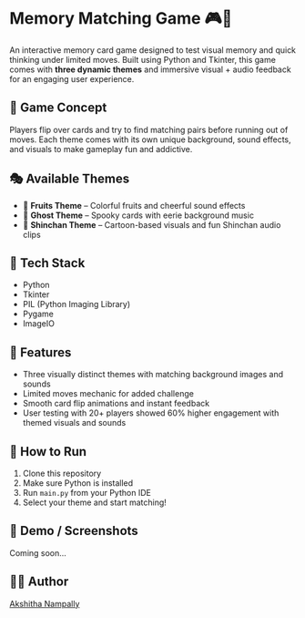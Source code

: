 # Memory Matching Game 🎮🧠

An interactive memory card game designed to test visual memory and quick thinking under limited moves. Built using Python and Tkinter, this game comes with **three dynamic themes** and immersive visual + audio feedback for an engaging user experience.

## 🧩 Game Concept
Players flip over cards and try to find matching pairs before running out of moves. Each theme comes with its own unique background, sound effects, and visuals to make gameplay fun and addictive.

## 🎭 Available Themes
- 🍓 **Fruits Theme** – Colorful fruits and cheerful sound effects
- 👻 **Ghost Theme** – Spooky cards with eerie background music
- 🐼 **Shinchan Theme** – Cartoon-based visuals and fun Shinchan audio clips

## 🔧 Tech Stack
- Python
- Tkinter
- PIL (Python Imaging Library)
- Pygame
- ImageIO

## 🚀 Features
- Three visually distinct themes with matching background images and sounds
- Limited moves mechanic for added challenge
- Smooth card flip animations and instant feedback
- User testing with 20+ players showed 60% higher engagement with themed visuals and sounds

## 📂 How to Run
1. Clone this repository
2. Make sure Python is installed
3. Run `main.py` from your Python IDE
4. Select your theme and start matching!

## 🎥 Demo / Screenshots
Coming soon...

## 👩‍💻 Author
[Akshitha Nampally](https://github.com/Akshithanampally630)
